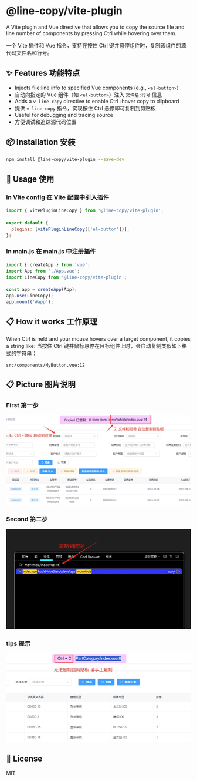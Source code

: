 # @line-copy/vite-plugin
A Vite plugin and Vue directive that allows you to copy the source file and line number of components by pressing Ctrl while hovering over them.

一个 Vite 插件和 Vue 指令，支持在按住 Ctrl 键并悬停组件时，复制该组件的源代码文件名和行号。


## ✨ Features 功能特点

- Injects file:line info to specified Vue components (e.g., `<el-button>`)
- 自动向指定的 Vue 组件（如 `<el-button>`）注入 `文件名:行号` 信息
- Adds a `v-line-copy` directive to enable Ctrl+hover copy to clipboard
- 提供 `v-line-copy` 指令，实现按住 Ctrl 悬停即可复制到剪贴板
- Useful for debugging and tracing source
- 方便调试和追踪源代码位置

## 📦 Installation 安装

```bash
npm install @line-copy/vite-plugin --save-dev
```

## 🔧 Usage 使用

### In Vite config 在 Vite 配置中引入插件
```js
import { vitePluginLineCopy } from '@line-copy/vite-plugin';

export default {
  plugins: [vitePluginLineCopy(['el-button'])],
};
```

### In main.js  在 main.js 中注册插件
```js
import { createApp } from 'vue';
import App from './App.vue';
import LineCopy from '@line-copy/vite-plugin';

const app = createApp(App);
app.use(LineCopy);
app.mount('#app');
```

## 📋 How it works 工作原理
When Ctrl is held and your mouse hovers over a target component, it copies a string like:
当按住 Ctrl 键并鼠标悬停在目标组件上时，会自动复制类似如下格式的字符串：

```
src/components/MyButton.vue:12
```
## 📋 Picture 图片说明
### First 第一步
![img-1.png](img/img-1.png)
### Second 第二步
![img-2.png](img/img-2.png)
### tips 提示
![img-3.png](img/img-3.png)
## 🪪 License
MIT